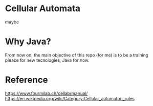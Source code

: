 # Cellular Automata
maybe  

# Why Java?
From now on, the main objective of this repo (for me) is to be a training pleace for new tecnologies, Java for now.

# Reference
https://www.fourmilab.ch/cellab/manual/  
https://en.wikipedia.org/wiki/Category:Cellular_automaton_rules
